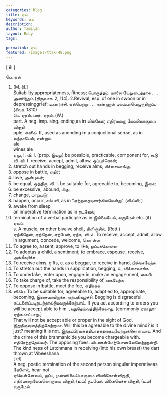 ```yaml
---
categories: blog
title: ஏல்
keywords: ஏல்
description: 
author: Tamilan
layout: Ruby
tags: 
 
permalink: ஏல்
featured: /images/ttak-48.png
---
```

  
[ ēl ]  
  
பெ. ஏல்  
1. [M. ēl.]  
Suitability,appropriateness, fitness; பொருத்தம். மாலை யேலுடைத்தாக . . . அணிந்தும் (திருவாச. 2, 114). 2.Revival, esp. of one in swoon or in depressinggrief; உணர்ச்சி. ஏல்பெற்று . . . கண்ணாள் புலம்பாவெழுந்திருப்ப (சீவக. 1810)  
பெ. ஏரல். பார். ஏரல். (W.)  
part. A neg. imp. sing. ending,as in வில்கேல்; எதிர்மறை யேவலொருமை விகுதி  
pple. எனில். If, used as anending in a conjuctional sense, as in வந்தாயேல்; என்றால்  
ale  
wines ale  
ஏலு, I. வி. i. (prop. இயலு) be possible, practicable, component for, கூடு  
வி. வி. t. receive, accept, admit, allow, ஒப்புக்கொள்;  
2. stretch out hands in begging, receive alms, பிச்சைவாங்கு;  
3. oppose in battle, ஏதிர்;  
4. love, அன்புகூர்;  
5. be equal, ஒத்திரு. வி. i. be suitable for, agreeable to, becoming, இசை;  
2. be excessive, abound, மிகு;  
3. change, மாறுபடு;  
4. happen, occur, சம்பவி, as in "ஏற்றதையுணர்கிலமென்று" (வில்லி; )  
5. awake from sleep  
an imperative termination as in நடவேல்;  
2. termination of a verbal participle as in இல்லையேல், வருமேல் etc. (if)  
ஏலம்  
s. A muscle, or other bivalve shell, கிளிஞ்சில். (Rott.)  
ஏற்கிறேன், ஏற்றேன், ஏற்பேன், ஏற்க, வி. a. To receive, accept, admit, allow in argument, concede, welcome, கொ ள்ள  
2. To agree to, assent, approve, to like, ஒப்புக்கொள்ள  
3. To adoptas a child, a sentiment; to embrace, espouse, receive, அங்கீகரிக்க  
4. To receive alms, gifts, c. as a beggar, to receive in hand, பிச்சையேற்க  
5. To stretch out the hands in supplication, begging, c., பிச்சைவாங்க  
6. To undertake, enter upon, engage in, make an engage ment, கையிட  
7. To take charge of, take the responsibility of, கையேற்க  
8. To oppose in battle, meet the foe, எதிர்க்க  
9. வி.பெ. To be suitable for, agreeable to, adapt ed to, appropriate, becoming, இசைவாயிருக்க. ஏற்பதிகழ்ச்சி. Begging is disgraceful. கட்டளைப்படிநடந்தால்நீயவருக்கேற்பாய். If you act according to orders you will be accept able to him. அதுதெய்வத்திற்கேலாது. [commonly ஏராதுor ஏற்கமாட்டாது.]  
That will not be accept able or proper in the sight of God. இதுதிருவுளத்திற்கேற்குமா. Will this be agreeable to the divine mind? is it just? meaning it is not. இந்தப்பிரமகத்திபாதகத்தையுமேற்றுக்கொள்வாய். And the crime of this brahmanicide you become chargeable with. எதிரேற்றதெவ்வர். The opposing foes. வீடணன்மேற்போனவேலேற்றநன்றி. The kind ness of Latchmana in receiving (into his own breast) the dart thrown at Vibeeshana  
[ ēl]  
A neg. poetic termination of the second person singular imperativeas கேளேல், hear not  
ஏலென்னேவல், ஒப்பு, முன்னி லையொருமை வியங்கோள்விகுதி, எதிர்மறையேவலொருமை விகுதி, (உம்) நடவேல் வினையெச்ச விகுதி, (உம்) வருமேல்